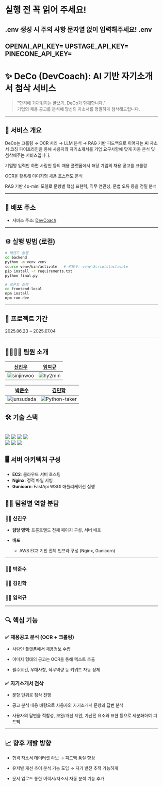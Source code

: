 # 실행 전 꼭 읽어 주세요!
.env 생성 시 주의 사항
문자열 없이 입력해주세요!
.env
---
OPENAI_API_KEY=
UPSTAGE_API_KEY=
PINECONE_API_KEY=
---

# ✨ DeCo (DevCoach): AI 기반 자기소개서 첨삭 서비스

> "합격에 가까워지는 글쓰기, DeCo가 함께합니다."  
> 기업의 채용 공고를 분석해 당신의 자소서를 정밀하게 첨삭해드립니다.

---
## 🧩 서비스 개요
DeCo는 크롤링 → OCR 처리 → LLM 분석 → RAG 기반 피드백으로 이어지는
AI 자소서 코칭 파이프라인을 통해 사용자의 자기소개서를 기업 요구사항에 맞게 자동 분석 및 첨삭해주는 서비스입니다.

기업명 입력만 하면 사람인 등의 채용 플랫폼에서 해당 기업의 채용 공고를 크롤링

OCR을 활용해 이미지형 채용 포스터도 분석

RAG 기반 4o-mini 모델로 문항별 핵심 표현력, 직무 연관성, 문법 오류 등을 정밀 분석

---
## 🚀 배포 주소

- 서비스 주소: [DevCoach](http://13.125.251.159/) 

---

## ⚙️ 실행 방법 (로컬)

```bash
# 백엔드 실행
cd backend
python -m venv venv
source venv/bin/activate   # 윈도우: venv\Scripts\activate
pip install -r requirements.txt
python final.py

```

```bash
# 프론트 실행
cd frontend-local
npm install
npm run dev
```

---
## 📅 프로젝트 기간
2025.06.23 ~ 2025.07.04

---
## 👨‍👩‍👧‍👦 팀원 소개

|[신진우](https://github.com/sinjinwoo)|[임덕규](https://github.com/Deokguu/)|
| :------------------------------------------------------------: | :----------------------------------------------------------: |
| ![sinjinwoo](https://avatars.githubusercontent.com/sinjinwoo?v=4) | ![hy2min](https://avatars.githubusercontent.com/Deokguu?v=4) |

|[박준수](https://github.com/junsudada)|[김민학](https://github.com/Python-taker/)|
| :------------------------------------------------------------: | :----------------------------------------------------------: |
| ![junsudada](https://avatars.githubusercontent.com/junsudada?v=4) | ![Python-taker](https://avatars.githubusercontent.com/Python-taker?v=4) |

## 🛠️ 기술 스택

<br>
<img src="https://img.shields.io/badge/vue.js-4FC08D?style=flat-square&logo=vuedotjs&logoColor=white"/> 
<img src="https://img.shields.io/badge/fastapi-092E20?style=flat-square&logo=fastapi&logoColor=white"/> 
<img src="https://img.shields.io/badge/OpenAI-412991?style=flat-square&logo=openai&logoColor=white"/>
<img src="https://img.shields.io/badge/tailwind-412991?style=flat-square&logo=tailwindcss&logoColor=white"/>

<br>


<img src="https://img.shields.io/badge/Amazon%20EC2-FF9900?style=flat-square&logo=amazonec2&logoColor=white"/>
<img src="https://img.shields.io/badge/Nginx-009639?style=flat-square&logo=nginx&logoColor=white"/>
<img src="https://img.shields.io/badge/Gunicorn-499848?style=flat-square&logo=gunicorn&logoColor=white"/>

## 🖥️ 서버 아키텍처 구성
    
 -  **EC2**: 클라우드 서버 호스팅  
 - **Nginx**: 정적 파일 서빙   
 - **Gunicorn**: FastApi WSGI 애플리케이션 실행

## 👨‍🔧 팀원별 역할 분담

### 🧑‍💻 신진우

- **담당 영역**: 프론트엔드 전체 페이지 구성, 서버 배포
 
- **배포**
  - AWS EC2 기반 전체 인프라 구성 (Nginx, Gunicorn)
  
---

### 🧑‍💻 박준수

### 🧑‍💻 김민학

### 🧑‍💻 임덕규

---
## 🔍 핵심 기능

### ✅ 채용공고 분석 (OCR + 크롤링)

- 사람인 플랫폼에서 채용정보 수집

- 이미지 형태의 공고는 OCR을 통해 텍스트 추출

- 필수요건, 우대사항, 직무역량 등 키워드 자동 정제

### ✅ 자기소개서 첨삭
- 문항 단위로 첨삭 진행

- 공고 분석 내용 바탕으로 사용자의 자기소개서 문항과 답변 분석

- 사용자의 답변을 적합성, 보완/개선 제안, 가산전 요소와 표현 등으로 세분화하여 피드백

---
## 📈 향후 개발 방향

- 합격 자소서 데이터셋 확보 → 피드백 품질 향상

- 유저별 개선 추이 분석 기능 도입 → 자기 발전 추적 가능하게

- 문서 업로드 통한 이력서/자소서 자동 분석 기능 추가
